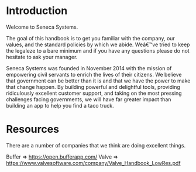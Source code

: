 # Introduction

Welcome to Seneca Systems.

The goal of this handbook is to get you familiar with the company, our values, and the standard policies by which we abide. Weâ€™ve tried to keep the legaleze to a bare minimum and if you have any questions please do not hesitate to ask your manager.

Seneca Systems was founded in November 2014 with the mission of empowering civil servants to enrich the lives of their citizens. We believe that government can be better than it is and that we have the power to make that change happen. By building powerful and delightful tools, providing ridiculously excellent customer support, and taking on the most pressing challenges facing governments, we will have far greater impact than building an app to help you find a taco truck.

# Resources

There are a number of companies that we think are doing excellent things.

Buffer => https://open.bufferapp.com/
Valve => https://www.valvesoftware.com/company/Valve_Handbook_LowRes.pdf
